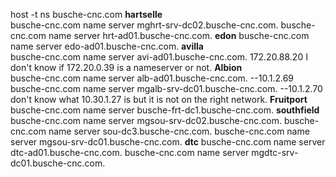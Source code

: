 host -t ns busche-cnc.com
**hartselle**  
busche-cnc.com name server mghrt-srv-dc02.busche-cnc.com.
busche-cnc.com name server hrt-ad01.busche-cnc.com.
**edon**
busche-cnc.com name server edo-ad01.busche-cnc.com.
**avilla**  
busche-cnc.com name server avi-ad01.busche-cnc.com. 172.20.88.20
I don't know if 172.20.0.39 is a nameserver or not.
**Albion**  
busche-cnc.com name server alb-ad01.busche-cnc.com. --10.1.2.69
busche-cnc.com name server mgalb-srv-dc01.busche-cnc.com. --10.1.2.70
don't know what 10.30.1.27 is but it is not on the right network.
**Fruitport**  
busche-cnc.com name server busche-frt-dc1.busche-cnc.com.
**southfield**
busche-cnc.com name server mgsou-srv-dc02.busche-cnc.com.
busche-cnc.com name server sou-dc3.busche-cnc.com.
busche-cnc.com name server mgsou-srv-dc01.busche-cnc.com.
**dtc**
busche-cnc.com name server dtc-ad01.busche-cnc.com.
busche-cnc.com name server mgdtc-srv-dc01.busche-cnc.com.
